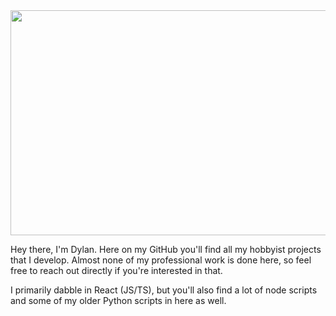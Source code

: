 <img src="wp2.gif" width="640" height="360"/>

Hey there, I'm Dylan. Here on my GitHub you'll find all my hobbyist projects that I develop. Almost none of my professional work is done here, so feel free to reach out directly if you're interested in that.

I primarily dabble in React (JS/TS), but you'll also find a lot of node scripts and some of my older Python scripts in here as well.
